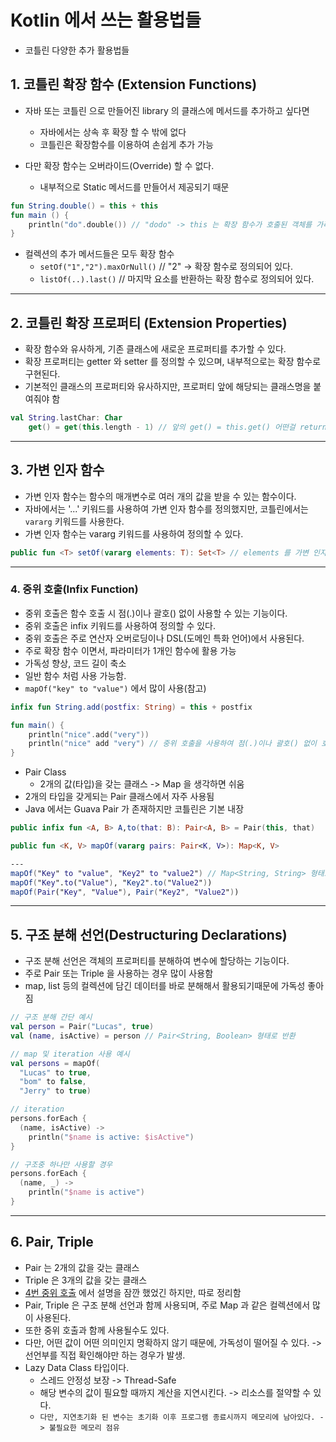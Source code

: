 # Kotlin 에서 쓰는 활용법들 

- 코틀린 다양한 추가 활용법들 

## 1. 코틀린 확장 함수 (Extension Functions)
- 자바 또는 코틀린 으로 만들어진 library 의 클래스에 메서드를 추가하고 싶다면
  - 자바에서는 상속 후 확장 할 수 밖에 없다
  - 코틀린은 확장함수를 이용하여 손쉽게 추가 가능

- 다만 확장 함수는 오버라이드(Override) 할 수 없다.
  - 내부적으로 Static 메서드를 만들어서 제공되기 때문

```kotlin
fun String.double() = this + this
fun main () {
    println("do".double()) // "dodo" -> this 는 확장 함수가 호출된 객체를 가리킨다.("do")
}
```
- 컬렉션의 추가 메서드들은 모두 확장 함수
  - `setOf("1","2").maxOrNull()` // "2" -> 확장 함수로 정의되어 있다.
  - `listOf(..).last()` // 마지막 요소를 반환하는 확장 함수로 정의되어 있다.

---

## 2. 코틀린 확장 프로퍼티 (Extension Properties)
- 확장 함수와 유사하게, 기존 클래스에 새로운 프로퍼티를 추가할 수 있다.
- 확장 프로퍼티는 getter 와 setter 를 정의할 수 있으며, 내부적으로는 확장 함수로 구현된다.
- 기본적인 클래스의 프로퍼티와 유사하지만, 프로퍼티 앞에 해당되는 클래스명을 붙여줘야 함 

```kotlin
val String.lastChar: Char
    get() = get(this.length - 1) // 앞의 get() = this.get() 어떤걸 return 하는지 ?, 뒤쪽의 get() = this.get(index) 형태로 사용 가능
```

---
## 3. 가변 인자 함수
- 가변 인자 함수는 함수의 매개변수로 여러 개의 값을 받을 수 있는 함수이다.
- 자바에서는 '...' 키워드를 사용하여 가변 인자 함수를 정의했지만, 코틀린에서는 `vararg` 키워드를 사용한다.
- 가변 인자 함수는 vararg 키워드를 사용하여 정의할 수 있다.

```kotlin
public fun <T> setOf(vararg elements: T): Set<T> // elements 를 가변 인자 함수로 정의 -> Set<T> 형태로 반환
```

---

### 4. 중위 호출(Infix Function)
- 중위 호출은 함수 호출 시 점(.)이나 괄호() 없이 사용할 수 있는 기능이다.
- 중위 호출은 infix 키워드를 사용하여 정의할 수 있다.
- 중위 호출은 주로 연산자 오버로딩이나 DSL(도메인 특화 언어)에서 사용된다.
- 주로 확장 함수 이면서, 파라미터가 1개인 함수에 활용 가능
- 가독성 향상, 코드 길이 축소
- 일반 함수 처럼 사용 가능함.
- `mapOf("key" to "value")` 에서 많이 사용(참고)

```kotlin
infix fun String.add(postfix: String) = this + postfix

fun main() {
    println("nice".add("very"))
    println("nice" add "very") // 중위 호출을 사용하여 점(.)이나 괄호() 없이 호출 가능
}
```
- Pair Class
  - 2개의 값(타입)을 갖는 클래스 -> Map 을 생각하면 쉬움
- 2개의 타입을 갖게되는 Pair 클래스에서 자주 사용됨
- Java 에서는 Guava Pair 가 존재하지만 코틀린은 기본 내장
```kotlin
public infix fun <A, B> A,to(that: B): Pair<A, B> = Pair(this, that)

public fun <K, V> mapOf(vararg pairs: Pair<K, V>): Map<K, V>

---
mapOf("Key" to "value", "Key2" to "value2") // Map<String, String> 형태로 반환
mapOf("Key".to("Value"), "Key2".to("Value2")) 
mapOf(Pair("Key", "Value"), Pair("Key2", "Value2"))
``` 
---

## 5. 구조 분해 선언(Destructuring Declarations)
- 구조 분해 선언은 객체의 프로퍼티를 분해하여 변수에 할당하는 기능이다.
- 주로 Pair 또는 Triple 을 사용하는 경우 많이 사용함
- map, list 등의 컬렉션에 담긴 데이터를 바로 분해해서 활용되기때문에 가독성 좋아짐

```kotlin
// 구조 분해 간단 예시
val person = Pair("Lucas", true)
val (name, isActive) = person // Pair<String, Boolean> 형태로 반환

// map 및 iteration 사용 예시
val persons = mapOf(
  "Lucas" to true,
  "bom" to false,
  "Jerry" to true)

// iteration 
persons.forEach {
  (name, isActive) -> 
    println("$name is active: $isActive")
}

// 구조중 하나만 사용할 경우
persons.forEach {
  (name, _) -> 
    println("$name is active")
}
```
---
## 6. Pair, Triple
- Pair 는 2개의 값을 갖는 클래스
- Triple 은 3개의 값을 갖는 클래스
- <a href="">4번 중위 호출</a> 에서 설명을 잠깐 했었긴 하지만, 따로 정리함
- Pair, Triple 은 구조 분해 선언과 함께 사용되며, 주로 Map 과 같은 컬렉션에서 많이 사용된다.
- 또한 중위 호출과 함께 사용될수도 있다.
- 다만, 어떤 값이 어떤 의미인지 명확하지 않기 때문에, 가독성이 떨어질 수 있다. -> 선언부를 직접 확인해야만 하는 경우가 발생.
- Lazy Data Class 타입이다. 
  - 스레드 안정성 보장 -> Thread-Safe
  - 해당 변수의 값이 필요할 때까지 계산을 지연시킨다. -> 리소스를 절약할 수 있다.
  - `다만, 지연초기화 된 변수는 초기화 이후 프로그램 종료시까지 메모리에 남아있다. -> 불필요한 메모리 점유`




